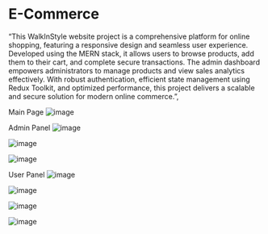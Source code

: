 # E-Commerce

“This WalkInStyle website project is a comprehensive platform for online shopping, featuring a responsive design and seamless user experience. Developed using the MERN stack, it allows users to browse products, add them to their cart, and complete secure transactions. The admin dashboard empowers administrators to manage products and view sales analytics effectively. With robust authentication, efficient state management using Redux Toolkit, and optimized performance, this project delivers a scalable and secure solution for modern online commerce.”,


Main Page
![image](https://github.com/user-attachments/assets/00205ce6-c573-45a4-a951-57ccb56f7497)

Admin Panel
![image](https://github.com/user-attachments/assets/a2f551a8-a2b3-443e-99c7-c26cf566aba2)

![image](https://github.com/user-attachments/assets/0586d5f5-6979-41c3-aad4-c4fafd8f57b6)

![image](https://github.com/user-attachments/assets/7c714849-5f3b-4657-98dc-764495f1c718)

User Panel
![image](https://github.com/user-attachments/assets/9118dfa5-7583-416b-99df-170eee869b16)

![image](https://github.com/user-attachments/assets/8324bd0a-7607-4650-8c85-1edd5c1b957f)

![image](https://github.com/user-attachments/assets/12244c25-3e68-4d02-a2ac-5641c20867b7)

![image](https://github.com/user-attachments/assets/838776cd-e2a4-4548-99b7-3abb1e1b3ec0)

